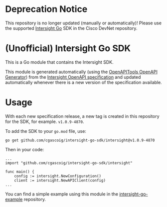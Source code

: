 # Deprecation Notice

This repository is no longer updated (manually or automatically)! Please use the supported [Intersight Go](https://github.com/ciscodevnet/intersight-go) SDK in the Cisco DevNet repository.

# (Unofficial) Intersight Go SDK

This is a Go module that contains the Intersight SDK. 

This module is generated automatically (using the [OpenAPITools OpenAPI Generator](https://github.com/OpenAPITools/openapi-generator)) from the [Intersight OpenAPI specification](https://intersight.com/apidocs/downloads/) and updated automatically whenever there is a new version of the specification available. 

# Usage

With each new specification release, a new tag is created in this repository for the SDK, for example. `v1.0.9-4870`. 

To add the SDK to your `go.mod` file, use:

```
go get github.com/cgascoig/intersight-go-sdk/intersight@v1.0.9-4870
```

Then in your code:

```
...
import "github.com/cgascoig/intersight-go-sdk/intersight"

func main() {
	config := intersight.NewConfiguration()
	client := intersight.NewAPIClient(config)
...
```

You can find a simple example using this module in the [intersight-go-example](https://github.com/cgascoig/intersight-go-example) repository. 
